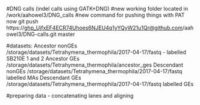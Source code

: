 #DNG calls (indel calls using GATK+DNG)
#new working folder located in /work/aahowel3/DNG_calls 
#new command for pushing things with PAT now  git push https://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@github.com/aahowel3/DNG-calls.git master

#datasets: 
Ancestor nonGEs /storage/datasets/Tetrahymena_thermophila/2017-04-17/fastq - labelled SB210E 1 and 2
Ancestor GEs /storage/datasets/Tetrahymena_thermophila/ancestor_ges 
Descendant nonGEs  /storage/datasets/Tetrahymena_thermophila/2017-04-17/fastq labelled MAs
Descendant GEs  /storage/datasets/Tetrahymena_thermophila/2017-04-17/fastq labelled GEs

#preparing data - concatenating lanes and aligning 
